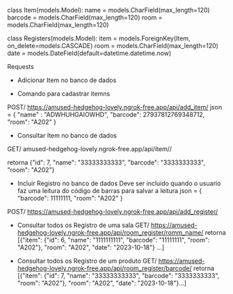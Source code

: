 
class Item(models.Model):
    name = models.CharField(max_length=120)
    barcode = models.CharField(max_length=120)
    room = models.CharField(max_length=120)

class Registers(models.Model):
    item = models.ForeignKey(Item, on_delete=models.CASCADE)
    room = models.CharField(max_length=120)
    date = models.DateField(default=datetime.datetime.now)




Requests

* Adicionar Item no banco de dados
- Comando para cadastrar itemns

POST/ https://amused-hedgehog-lovely.ngrok-free.app/api/add_item/
json = {
    "name" : "ADWHUHGAIOWHD",
    "barcode": 27937812769348712,
    "room": "A202"
}

* Consultar Item no banco de dados

GET/ amused-hedgehog-lovely.ngrok-free.app/api/item/<barcode>/

retorna {"id": 7, "name": "33333333333", "barcode": "3333333333", "room": "A202"}

* Incluir Registro no banco de dados
Deve ser incluido quando o usuario faz uma leitura do código de barras para salvar a leitura
json = {
    "barcode": 11111111,
    "room": "A202"
}

POST/ https://amused-hedgehog-lovely.ngrok-free.app/api/add_register/

* Consultar todos os Registro de uma sala
GET/    https://amused-hedgehog-lovely.ngrok-free.app/api/room_register/romm_name/
retorna 
    [{"item": {"id": 6, "name": "1111111111", "barcode": "11111111", "room": "A202"},
     "room": "A202", "date": "2023-10-18"}  ...] 
     
* Consultar todos os Registro de um produto
GET/    https://amused-hedgehog-lovely.ngrok-free.app/api/room_register/barcode/
retorna [{"item": {"id": 7, "name": "33333333333", "barcode": "3333333333", "room": "A202"},
         "room": "A202", "date": "2023-10-18"}...]
